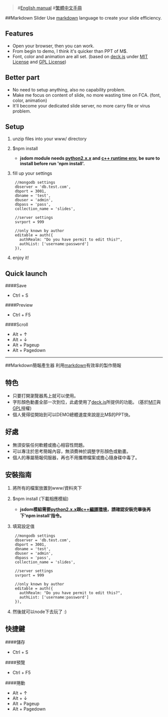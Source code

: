 > #[English manual](https://github.com/tpai/markdown_slider#markdown-slider)
> #[繁體中文手冊](https://github.com/tpai/markdown_slider#markdown%E7%B0%A1%E5%A0%B1%E7%94%A2%E7%94%9F%E5%99%A8)

##Markdown Slider
Use [markdown](http://markdown.tw) language to create your slide efficiency. 

Features
---------
* Open your browser, then you can work.
* From begin to demo, I think it's quicker than PPT of M$.
* Font, color and animation are all set. (based on [deck.js](http://imakewebthings.com/deck.js/) under [MIT License](https://github.com/imakewebthings/deck.js/blob/master/MIT-license.txt) and [GPL License](https://github.com/imakewebthings/deck.js/blob/master/GPL-license.txt))

Better part
-----------
* No need to setup anything, also no capability problem.
* Make me focus on content of slide, no more wasting time on FCA. (font, color, animation)
* It'll become your dedicated slide server, no more carry file or virus problem.

Setup
------
1. unzip files into your www/ directory

2. $npm install
   * **jsdom module needs [python2.x.x](https://www.python.org/download/releases/2.7.6/) and [c++ runtime env](http://www.microsoft.com/zh-tw/download/details.aspx?id=5555), be sure to install before run 'npm install'.**

3. fill up your settings

        //mongodb settings
        dbserver = 'db.test.com',
        dbport = 3001,
        dbname = 'test',
        dbuser = 'admin',
        dbpass = 'pass',
        collection_name = 'slides',
        
        //server settings
        svrport = 999
        
        //only known by author
        editable = auth({
          authRealm: "Do you have permit to edit this?",
          authList: ['username:password']
        }),

4. enjoy it!

Quick launch
------------
####Save
* Ctrl + S

####Preview
* Ctrl + F5

####Scroll
* Alt + ↑
* Alt + ↓
* Alt + Pageup
* Alt + Pagedown

- - -

##Markdown簡報產生器
利用[markdown](http://markdown.tw)有效率的製作簡報

特色
----
* 只要打開瀏覽器馬上就可以使用。
* 字形顏色動畫全部一次到位，此處使用了[deck.js](http://imakewebthings.com/deck.js/)所提供的功能。 (基於[MIT](https://github.com/imakewebthings/deck.js/blob/master/MIT-license.txt)與[GPL](https://github.com/imakewebthings/deck.js/blob/master/GPL-license.txt)授權)
* 個人覺得從開始到可以DEMO總體速度來說是比M$的PPT快。

好處
----
* 無須安裝任何軟體或擔心相容性問題。
* 可以專注於思考簡報內容，無須費神於調整字形顏色或動畫。
* 個人的專屬簡報伺服器，再也不用攜帶檔案或擔心隨身碟中毒了。


安裝指南
--------
1. 將所有的檔案放置到www/資料夾下

2. $npm install (下載相應模組)
   * **jsdom模組需要[python2.x.x](https://www.python.org/download/releases/2.7.6/)跟[c++編譯環境](http://www.microsoft.com/zh-tw/download/details.aspx?id=5555)，請確認安裝完畢後再下'npm install'指令。**

3. 填寫設定值

        //mongodb settings
        dbserver = 'db.test.com',
        dbport = 3001,
        dbname = 'test',
        dbuser = 'admin',
        dbpass = 'pass',
        collection_name = 'slides',
        
        //server settings
        svrport = 999
        
        //only known by author
        editable = auth({
          authRealm: "Do you have permit to edit this?",
          authList: ['username:password']
        }),

4. 然後就可以node下去玩了 :)

快捷鍵
------
####儲存
* Ctrl + S

####預覽
* Ctrl + F5

####捲動
* Alt + ↑
* Alt + ↓
* Alt + Pageup
* Alt + Pagedown
